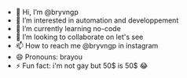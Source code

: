 - 👋 Hi, I’m @bryvngp
- 👀 I’m interested in automation and developpement
- 🌱 I’m currently learning no-code
- 💞️ I’m looking to collaborate on let's see
- 📫 How to reach me @bryvngp in instagram
- 😄 Pronouns: brayou
- ⚡ Fun fact: i'm not gay but 50$ is 50$ 😂

<!---
bryvngp/bryvngp is a ✨ special ✨ repository because its `README.md` (this file) appears on your GitHub profile.
You can click the Preview link to take a look at your changes.
--->
